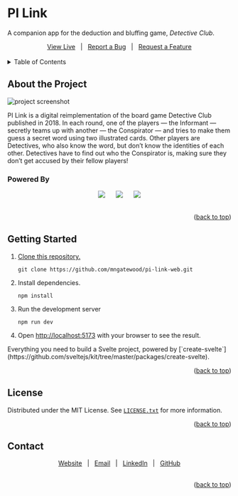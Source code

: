<a id="top"></a>

<!-- Project Overview -->
<h1>PI Link</h1>
<p>A companion app for the deduction and bluffing game, <em>Detective Club</em>.</p>

<div align="center">
	<a href="https://pi-link-web-production.up.railway.app/">View Live</a>
	&nbsp;&nbsp;|&nbsp;&nbsp;
	<a href="https://github.com/mngatewood/pi-link-web/issues/new?labels=bug">Report a Bug</a>
	&nbsp;&nbsp;|&nbsp;&nbsp;
	<a href="https://github.com/mngatewood/pi-link-web/issues/new?labels=enhancement">Request a Feature</a>
</div>
<br>

<!-- Table of Contents -->
<details>
	<summary>Table of Contents</summary>
	<ol>
		<li><a href="#about">About the Project</a></li>
		<li><a href="#getting-started">Getting Started</a></li>
		<li><a href="#license">License</a></li>
		<li><a href="#contact">Contact</a></li>
	</ol>
</details>

<!-- About -->
<h2 id="about">About the Project</h2>

<img src="https://raw.githubusercontent.com/mngatewood/pi-link-web/refs/heads/main/static/screenshot.png" alt="project screenshot">
<br>

<p>PI Link is a digital reimplementation of the board game Detective Club published in 2018. In each round, one of the players — the Informant — secretly teams up with another — the Conspirator — and tries to make them guess a secret word using two illustrated cards. Other players are Detectives, who also know the word, but don’t know the identities of each other. Detectives have to find out who the Conspirator is, making sure they don’t get accused by their fellow players!

</p>

<h3 id="powered-by">Powered By</h3>

<div align="center">
	<img src="https://img.shields.io/badge/Svelte-black?logo=svelte" />
	&nbsp;&nbsp;&nbsp;&nbsp;
	<img src="https://img.shields.io/badge/PocketBase-black?logo=pocketbase" />
	&nbsp;&nbsp;&nbsp;&nbsp;
	<img src="https://img.shields.io/badge/TailwindCSS-black?logo=tailwindcss" />
</div>
<br>

<p align="right">(<a href="#top">back to top</a>)</p>

<!-- Getting Started -->
<h2 id="getting-started">Getting Started</h2>
<ol>
	<li>
		<p>
			<a href="https://docs.github.com/en/repositories/creating-and-managing-repositories/cloning-a-repository">Clone this repository.</a>
		</p>
		<pre><code>git clone https://github.com/mngatewood/pi-link-web.git</code></pre>
	</li>
	<li>
		<p>Install dependencies.</p>
		<pre><code>npm install</code></pre>
	</li>
	<li>
		<p>Run the development server</p>
		<pre><code>npm run dev</code></pre>
	</li>
	<li>
		<p>Open <a href="http://localhost:5173">http://localhost:5173</a> with your browser to see the result.</p>
	</li>
</ol>

<p>Everything you need to build a Svelte project, powered by [`create-svelte`](https://github.com/sveltejs/kit/tree/master/packages/create-svelte).</p>

<p align="right">(<a href="#top">back to top</a>)</p>

<h2 id="license">License</h2>

<p>Distributed under the MIT License. See <a href="https://github.com/mngatewood/pi-link-web/blob/main/LICENSE.txt"><code>LICENSE.txt</code></a> for more information.</p>

<p align="right">(<a href="#top">back to top</a>)</p>

<h2 id="contact">Contact</h2>

<div align="center">
	<a href="https://www.mngatewood.com">Website</a>
	&nbsp;&nbsp;|&nbsp;&nbsp;
	<a href="mailto:michael@mngatewood.com">Email</a>
	&nbsp;&nbsp;|&nbsp;&nbsp;
	<a href="https://www.linkedin.com/in/mngatewood/">LinkedIn</a>
	&nbsp;&nbsp;|&nbsp;&nbsp;
	<a href="https://github.com/mngatewood">GitHub</a>
</div>
<br>

<p align="right">(<a href="#top">back to top</a>)</p>
